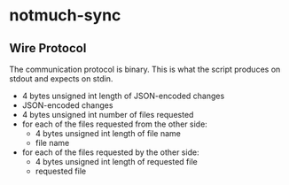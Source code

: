 # notmuch-sync

## Wire Protocol

The communication protocol is binary. This is what the script produces on stdout and expects on stdin.

- 4 bytes unsigned int length of JSON-encoded changes
- JSON-encoded changes
- 4 bytes unsigned int number of files requested
- for each of the files requested from the other side:
    - 4 bytes unsigned int length of file name
    - file name
- for each of the files requested by the other side:
    - 4 bytes unsigned int length of requested file
    - requested file
